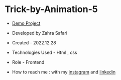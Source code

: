 # Trick-by-Animation-5

- [Demo Project](https://zahrasafari-web.github.io/Trick-by-Animation-5/)

- Developed by Zahra Safari

- Created - 2022.12.28

- Technologies Used - Html , css 

- Role - Frontend

- How to reach me : with my [instagram](https://www.instagram.com/zahrasafari_web_developer) and [linkedin](https://www.linkedin.com/in/zahra-safari1986)
